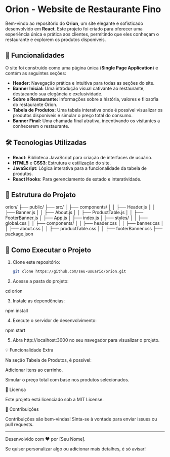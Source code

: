 # Orion - Website de Restaurante Fino

Bem-vindo ao repositório do **Orion**, um site elegante e sofisticado desenvolvido em **React**. Este projeto foi criado para oferecer uma experiência única e prática aos clientes, permitindo que eles conheçam o restaurante e explorem os produtos disponíveis.

## 🎯 Funcionalidades

O site foi construído como uma página única (**Single Page Application**) e contém as seguintes seções:

- **Header:** Navegação prática e intuitiva para todas as seções do site.
- **Banner Inicial:** Uma introdução visual cativante ao restaurante, destacando sua elegância e exclusividade.
- **Sobre o Restaurante:** Informações sobre a história, valores e filosofia do restaurante Orion.
- **Tabela de Produtos:** Uma tabela interativa onde é possível visualizar os produtos disponíveis e simular o preço total do consumo.
- **Banner Final:** Uma chamada final atrativa, incentivando os visitantes a conhecerem o restaurante.

## 🛠️ Tecnologias Utilizadas

- **React**: Biblioteca JavaScript para criação de interfaces de usuário.
- **HTML5** e **CSS3**: Estrutura e estilização do site.
- **JavaScript**: Lógica interativa para a funcionalidade da tabela de produtos.
- **React Hooks**: Para gerenciamento de estado e interatividade.

## 📂 Estrutura do Projeto

orion/ ├── public/ ├── src/ │   ├── components/ │   │   ├── Header.js │   │   ├── Banner.js │   │   ├── About.js │   │   ├── ProductTable.js │   │   ├── FooterBanner.js │   ├── App.js │   ├── index.js │   ├── styles/ │   │   ├── global.css │   │   ├── components/ │   │       ├── header.css │   │       ├── banner.css │   │       ├── about.css │   │       ├── productTable.css │   │       ├── footerBanner.css ├── package.json

## 🚀 Como Executar o Projeto

1. Clone este repositório:
   ```bash
   git clone https://github.com/seu-usuario/orion.git

2. Acesse a pasta do projeto:

cd orion


3. Instale as dependências:

npm install


4. Execute o servidor de desenvolvimento:

npm start


5. Abra http://localhost:3000 no seu navegador para visualizar o projeto.



💡 Funcionalidade Extra

Na seção Tabela de Produtos, é possível:

Adicionar itens ao carrinho.

Simular o preço total com base nos produtos selecionados.


📜 Licença

Este projeto está licenciado sob a MIT License.

🙌 Contribuições

Contribuições são bem-vindas! Sinta-se à vontade para enviar issues ou pull requests.


---

Desenvolvido com ❤️ por [Seu Nome].

Se quiser personalizar algo ou adicionar mais detalhes, é só avisar!

